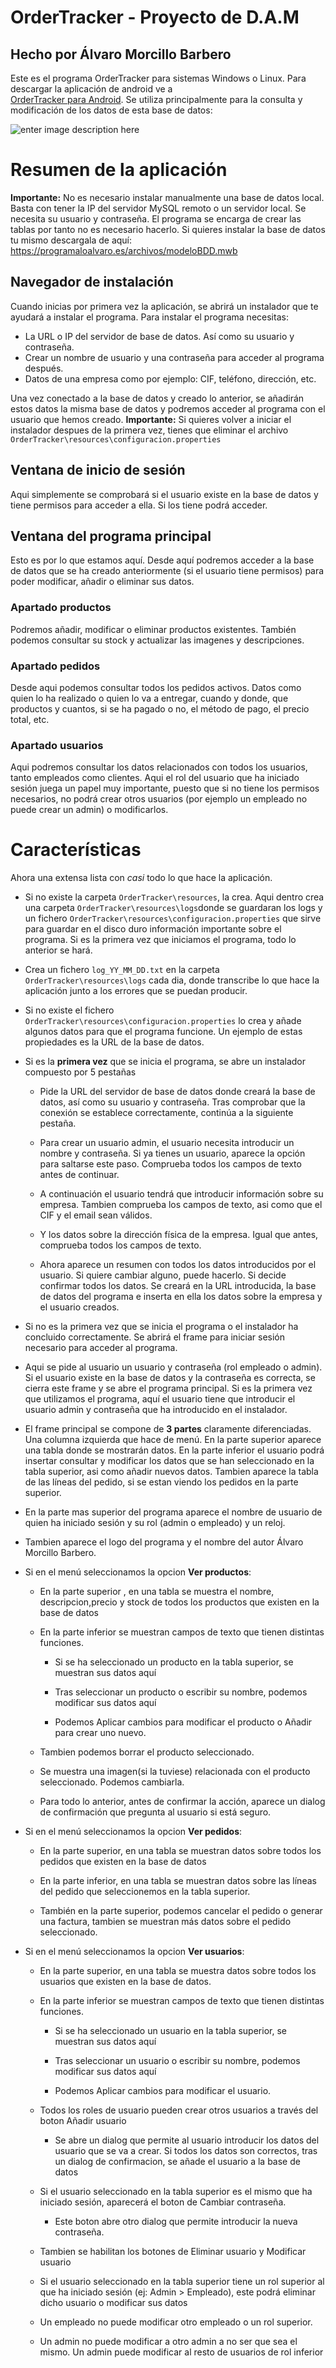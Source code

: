 
# OrderTracker - Proyecto de D.A.M
## Hecho por Álvaro Morcillo Barbero

Este es el programa OrderTracker para sistemas Windows o Linux. Para descargar la aplicación de android ve a  
[OrderTracker para Android](https://github.com/alvaro2226/ProyectoFinal_Android).  Se utiliza principalmente para la consulta y modificación de los datos de esta base de datos: 

![enter image description here](https://programaloalvaro.es/archivos/modelobdd.png)

# Resumen de la aplicación

**Importante:** No es necesario instalar manualmente una base de datos local. Basta con tener la IP del servidor MySQL remoto o un servidor local. Se necesita su usuario y contraseña. El programa se encarga de crear las tablas por tanto no es necesario hacerlo. Si quieres instalar la base de datos tu mismo descargala de aquí:
https://programaloalvaro.es/archivos/modeloBDD.mwb

## Navegador de instalación
Cuando inicias por primera vez la aplicación, se abrirá un instalador que te ayudará a instalar el programa.
Para instalar el programa necesitas:
- La URL o IP del servidor de base de datos. Así como su usuario y contraseña.
- Crear un nombre de usuario y una contraseña para acceder al programa después.
- Datos de una empresa como por ejemplo: CIF, teléfono, dirección, etc.

Una vez conectado a la base de datos y creado lo anterior, se añadirán estos datos la misma base de datos y podremos acceder al programa con el usuario que hemos creado.
**Importante:** Si quieres volver a iniciar el instalador despues de la primera vez, tienes que eliminar el archivo `OrderTracker\resources\configuracion.properties`
	
## Ventana de inicio de sesión
Aqui simplemente se comprobará si el usuario existe en la base de datos y tiene permisos para acceder a ella. Si los tiene podrá acceder.

## Ventana del programa principal

Esto es por lo que estamos aquí. Desde aquí podremos acceder a la base de datos que se ha creado anteriormente (si el usuario tiene permisos) para poder modificar, añadir o eliminar sus datos.
### Apartado productos
Podremos añadir, modificar o eliminar productos existentes. También podemos consultar su stock y actualizar las imagenes y descripciones.
### Apartado pedidos
Desde aqui podemos consultar todos los pedidos activos. Datos como quien lo ha realizado o quien lo va a entregar, cuando y donde, que productos y cuantos, si se ha pagado o no, el método de pago, el precio total, etc.
### Apartado usuarios
Aqui podremos consultar los datos relacionados con todos los usuarios, tanto empleados como clientes. Aqui el rol del usuario que ha iniciado sesión juega un papel muy importante, puesto que si no tiene los permisos necesarios, no podrá crear otros usuarios (por ejemplo un empleado no puede crear un admin) o modificarlos.
# Características

Ahora una extensa lista con *casi* todo lo que hace la aplicación.




-   Si no existe la carpeta  `OrderTracker\resources`, la crea. 
 Aqui dentro crea una carpeta `OrderTracker\resources\logs`donde se guardaran los logs y un fichero `OrderTracker\resources\configuracion.properties` que sirve para guardar en el disco duro información importante sobre el programa. Si es la primera vez que iniciamos el programa, todo lo anterior se hará.
    
-   Crea un fichero `log_YY_MM_DD.txt` en la carpeta `OrderTracker\resources\logs` cada dia, donde transcribe lo que hace la aplicación junto a los errores que se puedan producir.
    
-   Si no existe el fichero `OrderTracker\resources\configuracion.properties` lo crea y añade algunos datos para que el programa funcione. Un ejemplo de estas propiedades es la URL de la base de datos.
    
-   Si es la **primera vez** que se inicia el programa, se abre un instalador compuesto por 5 pestañas
    
    -   Pide la URL del servidor de base de datos donde creará la base de datos, así como su usuario y contraseña. Tras comprobar que la conexión se establece correctamente, continúa a la siguiente pestaña.
        
    -   Para crear un usuario admin, el usuario necesita introducir un nombre y contraseña. Si ya tienes un usuario, aparece la opción para saltarse este paso. Comprueba todos los campos de texto antes de continuar.
        
    -   A continuación el usuario tendrá que introducir información sobre su empresa. Tambien comprueba los campos de texto, asi como que el CIF y el email sean válidos.
        
    -   Y los datos sobre la dirección física de la empresa. Igual que antes, comprueba todos los campos de texto.
        
    -   Ahora aparece un resumen con todos los datos introducidos por el usuario. Si quiere cambiar alguno, puede hacerlo. Si decide confirmar todos los datos. Se creará en la URL introducida, la base de datos del programa e inserta en ella los datos sobre la empresa y el usuario creados.
        

-   Si no es la primera vez que se inicia el programa o el instalador ha concluido correctamente. Se abrirá el frame para iniciar sesión necesario para acceder al programa.
    
-   Aqui se pide al usuario un usuario y contraseña (rol empleado o admin). Si el usuario existe en la base de datos y la contraseña es correcta, se cierra este frame y se abre el programa principal. Si es la primera vez que utilizamos el programa, aquí el usuario tiene que introducir el usuario admin y contraseña que ha introducido en el instalador.
    
-   El frame principal se compone de **3 partes** claramente diferenciadas. Una columna izquierda que hace de menú. En la parte superior aparece una tabla donde se mostrarán datos. En la parte inferior el usuario podrá insertar consultar y modificar los datos que se han seleccionado en la tabla superior, asi como añadir nuevos datos. Tambien aparece la tabla de las líneas del pedido, si se estan viendo los pedidos en la parte superior.
    
-   En la parte mas superior del programa aparece el nombre de usuario de quien ha iniciado sesión y su rol (admin o empleado) y un reloj.
    
-   Tambien aparece el logo del programa y el nombre del autor Álvaro Morcillo Barbero.
    
-   Si en el menú seleccionamos la opcion **Ver productos**:
    
    -   En la parte superior , en una tabla se muestra el nombre, descripcion,precio y stock de todos los productos que existen en la base de datos
        
    -   En la parte inferior se muestran campos de texto que tienen distintas funciones.
        
        -   Si se ha seleccionado un producto en la tabla superior, se muestran sus datos aquí
            
        -   Tras seleccionar un producto o escribir su nombre, podemos modificar sus datos aquí
            
        -   Podemos Aplicar cambios para modificar el producto o Añadir para crear uno nuevo.
            
    -   Tambien podemos borrar el producto seleccionado.
        
    -   Se muestra una imagen(si la tuviese) relacionada con el producto seleccionado. Podemos cambiarla.
        
    -   Para todo lo anterior, antes de confirmar la acción, aparece un dialog de confirmación que pregunta al usuario si está seguro.
        
-   Si en el menú seleccionamos la opcion **Ver pedidos**:
    
    -   En la parte superior, en una tabla se muestran datos sobre todos los pedidos que existen en la base de datos
        
    -   En la parte inferior, en una tabla se muestran datos sobre las líneas del pedido que seleccionemos en la tabla superior.
        
    -   También en la parte superior, podemos cancelar el pedido o generar una factura, tambien se muestran más datos sobre el pedido seleccionado.
        
-   Si en el menú seleccionamos la opcion **Ver usuarios**:
    
    -   En la parte superior, en una tabla se muestra datos sobre todos los usuarios que existen en la base de datos.
        
    -   En la parte inferior se muestran campos de texto que tienen distintas funciones.
        
        -   Si se ha seleccionado un usuario en la tabla superior, se muestran sus datos aquí
            
        -   Tras seleccionar un usuario o escribir su nombre, podemos modificar sus datos aquí
            
        -   Podemos Aplicar cambios para modificar el usuario.
            
    -   Todos los roles de usuario pueden crear otros usuarios a través del boton Añadir usuario
        
        -   Se abre un dialog que permite al usuario introducir los datos del usuario que se va a crear. Si todos los datos son correctos, tras un dialog de confirmacion, se añade el usuario a la base de datos
            
    -   Si el usuario seleccionado en la tabla superior es el mismo que ha iniciado sesión, aparecerá el boton de Cambiar contraseña.
        
        -   Este boton abre otro dialog que permite introducir la nueva contraseña.
            
    -   Tambien se habilitan los botones de Eliminar usuario y Modificar usuario
        
    -   Si el usuario seleccionado en la tabla superior tiene un rol superior al que ha iniciado sesión (ej: Admin > Empleado), este podrá eliminar dicho usuario o modificar sus datos
        
    -   Un empleado no puede modificar otro empleado o un rol superior.
        
    -   Un admin no puede modificar a otro admin a no ser que sea el mismo. Un admin puede modificar al resto de usuarios de rol inferior

